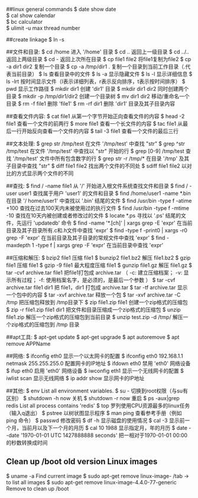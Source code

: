 
##linux general commands
$ date							show date				
$ cal 							show calendar			
$ bc 							calculator				
$ ulimit -u 					max thread number		


##create linkage
$ ln -s <target> <source>

##文件和目录:
$ cd /home                        进入 '/home' 目录
$ cd ..                           返回上一级目录
$ cd ../..                        返回上两级目录
$ cd -                            返回上次所在目录
$ cp file1 file2                  将file1复制为file2
$ cp -a dir1 dir2                 复制一个目录
$ cp -a /tmp/dir1 .               复制一个目录到当前工作目录（.代表当前目录）
$ ls                              查看目录中的文件
$ ls -a                           显示隐藏文件
$ ls -l                           显示详细信息
$ ls -lrt                         按时间显示文件（l表示详细列表，r表示反向排序，t表示按时间排序）
$ pwd                             显示工作路径
$ mkdir dir1                      创建 'dir1' 目录
$ mkdir dir1 dir2                 同时创建两个目录
$ mkdir -p /tmp/dir1/dir2         创建一个目录树
$ mv dir1 dir2                    移动/重命名一个目录
$ rm -f file1                     删除 'file1'
$ rm -rf dir1                     删除 'dir1' 目录及其子目录内容

##查看文件内容:
$ cat file1                       从第一个字节开始正向查看文件的内容
$ head -2 file1                   查看一个文件的前两行
$ more file1                      查看一个长文件的内容
$ tac file1                       从最后一行开始反向查看一个文件的内容
$ tail -3 file1                   查看一个文件的最后三行

##文本处理:
$ grep str /tmp/test              在文件 '/tmp/test' 中查找 "str"
$ grep ^str /tmp/test             在文件 '/tmp/test' 中查找以 "str" 开始的行
$ grep [0-9] /tmp/test            查找 '/tmp/test' 文件中所有包含数字的行
$ grep str -r /tmp/*              在目录 '/tmp' 及其子目录中查找 "str"
$ diff file1 file2                找出两个文件的不同处
$ sdiff file1 file2               以对比的方式显示两个文件的不同

##查找:
$ find / -name file1                                     从 '/' 开始进入根文件系统查找文件和目录
$ find / -user user1                                     查找属于用户 'user1' 的文件和目录
$ find /home/user1 -name \*.bin                          在目录 '/ home/user1' 中查找以 '.bin' 结尾的文件
$ find /usr/bin -type f -atime +100                      查找在过去100天内未被使用过的执行文件
$ find /usr/bin -type f -mtime -10                       查找在10天内被创建或者修改过的文件
$ locate \*.ps                                           寻找以 '.ps' 结尾的文件，先运行 'updatedb' 命令
$ find -name '*.[ch]' | xargs grep -E 'expr'             在当前目录及其子目录所有.c和.h文件中查找 'expr'
$ find -type f -print0 | xargs -r0 grep -F 'expr'        在当前目录及其子目录的常规文件中查找 'expr'
$ find -maxdepth 1 -type f | xargs grep -F 'expr'        在当前目录中查找 'expr'

##压缩和解压:
$ bzip2 file1                              压缩 file1
$ bunzip2 file1.bz2                        解压 file1.bz2
$ gzip file1                               压缩 file1
$ gzip -9 file1                            最大程度压缩 file1
$ gunzip file1.gz                          解压 file1.gz
$ tar -cvf archive.tar file1               把file1打包成 archive.tar
											（
											-c: 建立压缩档案；
											-v: 显示所有过程；
											-f: 使用档案名字，是必须的，是最后一个参数
											）
$ tar -cvf archive.tar file1 dir1          把 file1，dir1 打包成 archive.tar
$ tar -tf archive.tar                      显示一个包中的内容
$ tar -xvf archive.tar                     释放一个包
$ tar -xvf archive.tar -C /tmp             把压缩包释放到 /tmp目录下
$ zip file1.zip file1                      创建一个zip格式的压缩包
$ zip -r file1.zip file1 dir1              把文件和目录压缩成一个zip格式的压缩包
$ unzip file1.zip                          解压一个zip格式的压缩包到当前目录
$ unzip test.zip -d /tmp/                  解压一个zip格式的压缩包到 /tmp 目录


##apt工具:
$ apt-get update
$ apt-get upgrade
$ apt autoremove
$ apt remove APPName

##网络:
$ ifconfig eth0                                              显示一个以太网卡的配置
$ ifconfig eth0 192.168.1.1 netmask 255.255.255.0            配置网卡的IP地址
$ ifdown eth0                                                禁用 'eth0' 网络设备
$ ifup eth0                                                  启用 'eth0' 网络设备
$ iwconfig eth1                                              显示一个无线网卡的配置
$ iwlist scan                                                显示无线网络
$ ip addr show                                               显示网卡的IP地址

##其他:
$ env														 List all environment variables.
$ su -                                                       切换到root权限（与su有区别）
$ shutdown -h now                                            关机
$ shutdown -r now                                            重启
$ ps -aux|grep redis                                         List all process contains 'redis'
$ top                                                        罗列使用CPU资源最多的linux任务 （输入q退出）
$ pstree                                                     以树状图显示程序
$ man ping                                                   查看参考手册（例如ping 命令）
$ passwd                                                     修改密码
$ df -h                                                      显示磁盘的使用情况
$ cal -3                                                     显示前一个月，当前月以及下一个月的月历
$ cal 10 1988                                                显示指定月，年的月历
$ date --date '1970-01-01 UTC 1427888888 seconds'            把一相对于1970-01-01 00:00的秒数转换成时间

## Clean up /boot old version Linux images
$ uname -a  												Find current image
$ sudo apt-get remove linux-image-							/tab -> to list all images
$ sudo apt-get remove linux-image-4.4.0-77-generic 			Remove to clean up /boot
